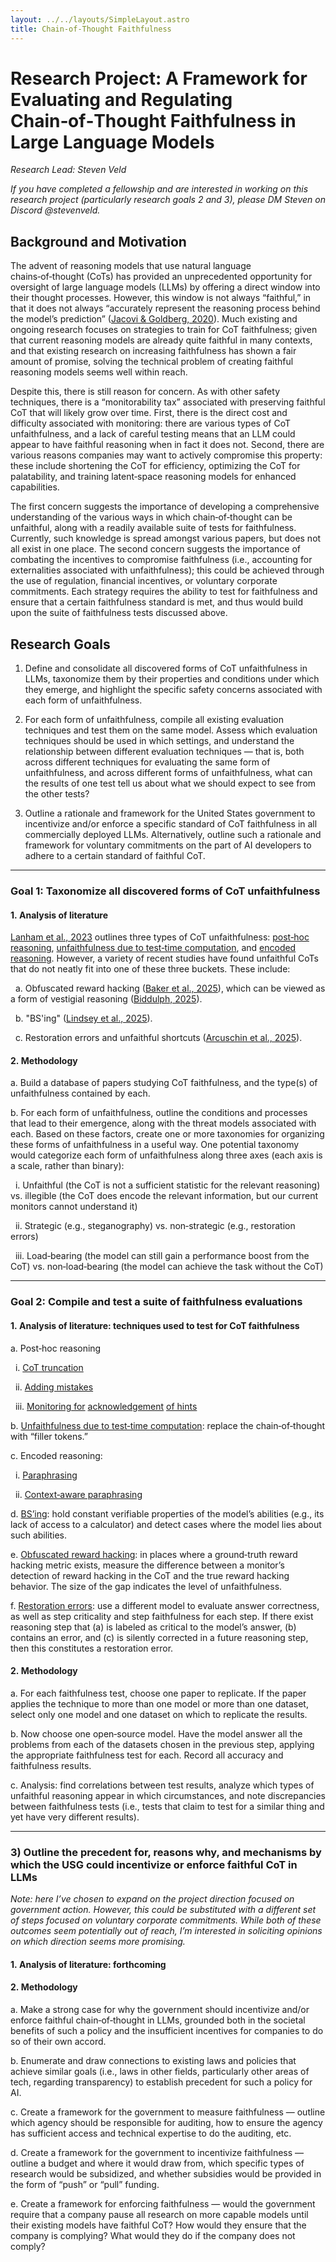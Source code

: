 ```yaml
---
layout: ../../layouts/SimpleLayout.astro
title: Chain-of-Thought Faithfulness
---
```


# Research Project: A Framework for Evaluating and Regulating Chain‑of‑Thought Faithfulness in Large Language Models

_Research Lead: Steven Veld_

_If you have completed a fellowship and are interested in working on this research project (particularly research goals 2 and 3), please DM Steven on Discord @stevenveld._

## Background and Motivation

The advent of reasoning models that use natural language chains‑of‑thought (CoTs) has provided an unprecedented opportunity for oversight of large language models (LLMs) by offering a direct window into their thought processes. However, this window is not always “faithful,” in that it does not always “accurately represent the reasoning process behind the model’s prediction” ([Jacovi & Goldberg, 2020](https://aclanthology.org/2020.acl-main.386)). Much existing and ongoing research focuses on strategies to train for CoT faithfulness; given that current reasoning models are already quite faithful in many contexts, and that existing research on increasing faithfulness has shown a fair amount of promise, solving the technical problem of creating faithful reasoning models seems well within reach.

Despite this, there is still reason for concern. As with other safety techniques, there is a “monitorability tax” associated with preserving faithful CoT that will likely grow over time. First, there is the direct cost and difficulty associated with monitoring: there are various types of CoT unfaithfulness, and a lack of careful testing means that an LLM could appear to have faithful reasoning when in fact it does not. Second, there are various reasons companies may want to actively compromise this property: these include shortening the CoT for efficiency, optimizing the CoT for palatability, and training latent‑space reasoning models for enhanced capabilities.

The first concern suggests the importance of developing a comprehensive understanding of the various ways in which chain‑of‑thought can be unfaithful, along with a readily available suite of tests for faithfulness. Currently, such knowledge is spread amongst various papers, but does not all exist in one place. The second concern suggests the importance of combating the incentives to compromise faithfulness (i.e., accounting for externalities associated with unfaithfulness); this could be achieved through the use of regulation, financial incentives, or voluntary corporate commitments. Each strategy requires the ability to test for faithfulness and ensure that a certain faithfulness standard is met, and thus would build upon the suite of faithfulness tests discussed above.

## Research Goals

1. Define and consolidate all discovered forms of CoT unfaithfulness in LLMs, taxonomize them by their properties and conditions under which they emerge, and highlight the specific safety concerns associated with each form of unfaithfulness.

2. For each form of unfaithfulness, compile all existing evaluation techniques and test them on the same model. Assess which evaluation techniques should be used in which settings, and understand the relationship between different evaluation techniques — that is, both across different techniques for evaluating the same form of unfaithfulness, and across different forms of unfaithfulness, what can the results of one test tell us about what we should expect to see from the other tests?

3. Outline a rationale and framework for the United States government to incentivize and/or enforce a specific standard of CoT faithfulness in all commercially deployed LLMs. Alternatively, outline such a rationale and framework for voluntary commitments on the part of AI developers to adhere to a certain standard of faithful CoT.

---

### Goal 1: Taxonomize all discovered forms of CoT unfaithfulness

#### 1. Analysis of literature

[Lanham et al., 2023](https://arxiv.org/pdf/2307.13702) outlines three types of CoT unfaithfulness: [post‑hoc reasoning](https://arxiv.org/pdf/1712.09923), [unfaithfulness due to test‑time computation](https://arxiv.org/pdf/2404.15758), and [encoded reasoning](https://arxiv.org/pdf/2310.18512). However, a variety of recent studies have found unfaithful CoTs that do not neatly fit into one of these three buckets. These include:

&nbsp;&nbsp;a. Obfuscated reward hacking ([Baker et al., 2025](https://arxiv.org/pdf/2503.11926)), which can be viewed as a form of vestigial reasoning ([Biddulph, 2025](https://www.lesswrong.com/posts/6AxCwm334ab9kDsQ5/vestigial-reasoning-in-rl)).

&nbsp;&nbsp;b. "BS'ing" ([Lindsey et al., 2025](https://transformer-circuits.pub/2025/attribution-graphs/biology.html)).

&nbsp;&nbsp;c. Restoration errors and unfaithful shortcuts ([Arcuschin et al., 2025](https://arxiv.org/pdf/2503.08679)).

#### 2. Methodology

a. Build a database of papers studying CoT faithfulness, and the type(s) of unfaithfulness contained by each.

b. For each form of unfaithfulness, outline the conditions and processes that lead to their emergence, along with the threat models associated with each. Based on these factors, create one or more taxonomies for organizing these forms of unfaithfulness in a useful way. One potential taxonomy would categorize each form of unfaithfulness along three axes (each axis is a scale, rather than binary):

&nbsp;&nbsp;i. Unfaithful (the CoT is not a sufficient statistic for the relevant reasoning) vs. illegible (the CoT does encode the relevant information, but our current monitors cannot understand it)

&nbsp;&nbsp;ii. Strategic (e.g., steganography) vs. non‑strategic (e.g., restoration errors)

&nbsp;&nbsp;iii. Load‑bearing (the model can still gain a performance boost from the CoT) vs. non‑load‑bearing (the model can achieve the task without the CoT)

---

### Goal 2: Compile and test a suite of faithfulness evaluations

#### 1. Analysis of literature: techniques used to test for CoT faithfulness

a. Post‑hoc reasoning

&nbsp;&nbsp;i. [CoT truncation](https://arxiv.org/pdf/2307.13702)

&nbsp;&nbsp;ii. [Adding mistakes](https://arxiv.org/pdf/2307.13702)

&nbsp;&nbsp;iii. [Monitoring for](https://arxiv.org/pdf/2305.04388) [acknowledgement](https://arxiv.org/pdf/2501.08156) [of hints](https://assets.anthropic.com/m/71876fabef0f0ed4/original/reasoning_models_paper.pdf)

b. [Unfaithfulness due to test‑time computation](https://arxiv.org/pdf/2404.15758): replace the chain‑of‑thought with “filler tokens.”

c. Encoded reasoning:

&nbsp;&nbsp;i. [Paraphrasing](https://arxiv.org/pdf/2307.13702)

&nbsp;&nbsp;ii. [Context‑aware paraphrasing](https://arxiv.org/pdf/2310.18512)

d. [BS’ing](https://transformer-circuits.pub/2025/attribution-graphs/biology.html#dives-cot): hold constant verifiable properties of the model’s abilities (e.g., its lack of access to a calculator) and detect cases where the model lies about such abilities.

e. [Obfuscated reward hacking](https://arxiv.org/pdf/2503.11926): in places where a ground‑truth reward hacking metric exists, measure the difference between a monitor’s detection of reward hacking in the CoT and the true reward hacking behavior. The size of the gap indicates the level of unfaithfulness.

f. [Restoration errors](https://arxiv.org/pdf/2503.08679): use a different model to evaluate answer correctness, as well as step criticality and step faithfulness for each step. If there exist reasoning step that (a) is labeled as critical to the model’s answer, (b) contains an error, and (c) is silently corrected in a future reasoning step, then this constitutes a restoration error.

#### 2. Methodology

a. For each faithfulness test, choose one paper to replicate. If the paper applies the technique to more than one model or more than one dataset, select only one model and one dataset on which to replicate the results.

b. Now choose one open‑source model. Have the model answer all the problems from each of the datasets chosen in the previous step, applying the appropriate faithfulness test for each. Record all accuracy and faithfulness results.

c. Analysis: find correlations between test results, analyze which types of unfaithful reasoning appear in which circumstances, and note discrepancies between faithfulness tests (i.e., tests that claim to test for a similar thing and yet have very different results).

---

### 3) Outline the precedent for, reasons why, and mechanisms by which the USG could incentivize or enforce faithful CoT in LLMs

_Note: here I’ve chosen to expand on the project direction focused on government action. However, this could be substituted with a different set of steps focused on voluntary corporate commitments. While both of these outcomes seem potentially out of reach, I’m interested in soliciting opinions on which direction seems more promising._

#### 1. Analysis of literature: forthcoming

#### 2. Methodology

a. Make a strong case for why the government should incentivize and/or enforce faithful chain‑of‑thought in LLMs, grounded both in the societal benefits of such a policy and the insufficient incentives for companies to do so of their own accord.

b. Enumerate and draw connections to existing laws and policies that achieve similar goals (i.e., laws in other fields, particularly other areas of tech, regarding transparency) to establish precedent for such a policy for AI.

c. Create a framework for the government to measure faithfulness — outline which agency should be responsible for auditing, how to ensure the agency has sufficient access and technical expertise to do the auditing, etc.

d. Create a framework for the government to incentivize faithfulness — outline a budget and where it would draw from, which specific types of research would be subsidized, and whether subsidies would be provided in the form of “push” or “pull” funding.

e. Create a framework for enforcing faithfulness — would the government require that a company pause all research on more capable models until their existing models have faithful CoT? How would they ensure that the company is complying? What would they do if the company does not comply?
